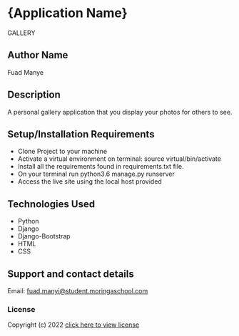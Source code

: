 # {Application Name}
GALLERY

## Author Name
Fuad Manye
## Description
A personal gallery application that you display your photos for others to see.


## Setup/Installation Requirements
* Clone Project to your machine
* Activate a virtual environment on terminal: source virtual/bin/activate
* Install all the requirements found in requirements.txt file.
* On your terminal run python3.6 manage.py runserver
* Access the live site using the local host provided


## Technologies Used
* Python 
* Django 
* Django-Bootstrap
* HTML
* CSS

## Support and contact details
Email: fuad.manyi@student.moringaschool.com
### License
Copyright (c) 2022 [click here to view license](LICENSE)

